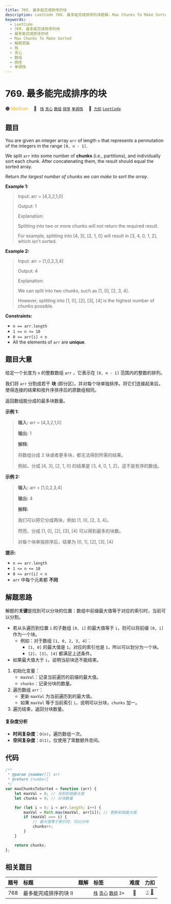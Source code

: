```yaml
---
title: 769. 最多能完成排序的块
description: LeetCode 769. 最多能完成排序的块题解，Max Chunks To Make Sorted，包含解题思路、复杂度分析以及完整的 JavaScript 代码实现。
keywords:
  - LeetCode
  - 769. 最多能完成排序的块
  - 最多能完成排序的块
  - Max Chunks To Make Sorted
  - 解题思路
  - 栈
  - 贪心
  - 数组
  - 排序
  - 单调栈
---
```


# 769. 最多能完成排序的块

🟠 <font color=#ffb800>Medium</font>&emsp; 🔖&ensp; [`栈`](/tag/stack.md) [`贪心`](/tag/greedy.md) [`数组`](/tag/array.md) [`排序`](/tag/sorting.md) [`单调栈`](/tag/monotonic-stack.md)&emsp; 🔗&ensp;[`力扣`](https://leetcode.cn/problems/max-chunks-to-make-sorted) [`LeetCode`](https://leetcode.com/problems/max-chunks-to-make-sorted)

## 题目

You are given an integer array `arr` of length `n` that represents a
permutation of the integers in the range `[0, n - 1]`.

We split `arr` into some number of **chunks** (i.e., partitions), and
individually sort each chunk. After concatenating them, the result should
equal the sorted array.

Return _the largest number of chunks we can make to sort the array_.

**Example 1:**

> Input: arr = [4,3,2,1,0]
>
> Output: 1
>
> Explanation:
>
> Splitting into two or more chunks will not return the required result.
>
> For example, splitting into [4, 3], [2, 1, 0] will result in [3, 4, 0, 1, 2], which isn't sorted.

**Example 2:**

> Input: arr = [1,0,2,3,4]
>
> Output: 4
>
> Explanation:
>
> We can split into two chunks, such as [1, 0], [2, 3, 4].
>
> However, splitting into [1, 0], [2], [3], [4] is the highest number of chunks possible.

**Constraints:**

- `n == arr.length`
- `1 <= n <= 10`
- `0 <= arr[i] < n`
- All the elements of `arr` are **unique**.

## 题目大意

给定一个长度为 `n` 的整数数组 `arr` ，它表示在 `[0, n - 1]` 范围内的整数的排列。

我们将 `arr` 分割成若干 **块** (即分区)，并对每个块单独排序。将它们连接起来后，使得连接的结果和按升序排序后的原数组相同。

返回数组能分成的最多块数量。

**示例 1:**

> **输入:** arr = [4,3,2,1,0]
>
> **输出:** 1
>
> **解释:**
>
> 将数组分成 2 块或者更多块，都无法得到所需的结果。
>
> 例如，分成 [4, 3], [2, 1, 0] 的结果是 [3, 4, 0, 1, 2]，这不是有序的数组。

**示例 2:**

> **输入:** arr = [1,0,2,3,4]
>
> **输出:** 4
>
> **解释:**
>
> 我们可以把它分成两块，例如 [1, 0], [2, 3, 4]。
>
> 然而，分成 [1, 0], [2], [3], [4] 可以得到最多的块数。
>
> 对每个块单独排序后，结果为 [0, 1], [2], [3], [4]

**提示:**

- `n == arr.length`
- `1 <= n <= 10`
- `0 <= arr[i] < n`
- `arr` 中每个元素都 **不同**

## 解题思路

解题的**关键**是找到可以分块的位置：数组中前缀最大值等于对应的索引时，当前可以分割。

- 若从头遍历到位置 `i` 的子数组 `[0, i]` 的最大值等于 `i`，则可以将前缀 `[0, i]` 作为一个块。
  - 例如：对于数组 `[1, 0, 2, 3, 4]`：
    - `[1, 0]` 的最大值是 `1`，对应的索引也是 `1`，所以可以划分为一个块。
    - `[2]`、`[3]`、`[4]` 都满足上述条件。
- 如果最大值大于 `i`，说明当前块还不能结束。

1. 初始化变量：
   - `maxVal`：记录当前遍历的前缀的最大值。
   - `chunks`：记录分块的数量。
2. 遍历数组 `arr`：
   - 更新 `maxVal` 为当前遍历到的最大值。
   - 如果 `maxVal` 等于当前索引 `i`，说明可以分块，`chunks` 加一。
3. 遍历结束，返回分块数量。

#### 复杂度分析

- **时间复杂度**：`O(n)`，遍历数组一次。
- **空间复杂度**：`O(1)`，仅使用了常数额外空间。

## 代码

```javascript
/**
 * @param {number[]} arr
 * @return {number}
 */
var maxChunksToSorted = function (arr) {
	let maxVal = 0; // 当前前缀最大值
	let chunks = 0; // 分块数量

	for (let i = 0; i < arr.length; i++) {
		maxVal = Math.max(maxVal, arr[i]); // 更新前缀最大值
		if (maxVal === i) {
			// 最大值等于索引时，可以分块
			chunks++;
		}
	}

	return chunks;
};
```

## 相关题目

<!-- prettier-ignore -->
| 题号 | 标题 | 题解 | 标签 | 难度 | 力扣 |
| :------: | :------ | :------: | :------ | :------: | :------: |
| 768 | 最多能完成排序的块 II |  |  [`栈`](/tag/stack.md) [`贪心`](/tag/greedy.md) [`数组`](/tag/array.md) `2+` | 🔴 | [🀄️](https://leetcode.cn/problems/max-chunks-to-make-sorted-ii) [🔗](https://leetcode.com/problems/max-chunks-to-make-sorted-ii) |